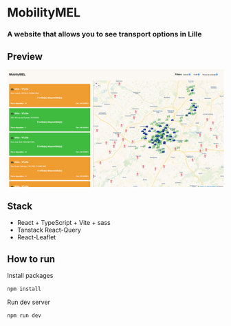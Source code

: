 # MobilityMEL

### A website that allows you to see transport options in Lille

## Preview

![MobilityMEL Preview](screenshot.png 'MobilityMEL Preview')

## Stack

- React + TypeScript + Vite + sass
- Tanstack React-Query
- React-Leaflet

## How to run

Install packages

```bash
npm install
```

Run dev server

```bash
npm run dev
```
